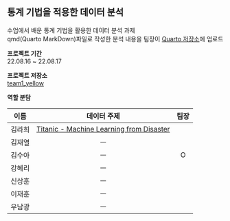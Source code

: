 ## 통계 기법을 적용한 데이터 분석

수업에서 배운 통계 기법을 활용한 데이터 분석 과제  
qmd(Quarto MarkDown)파일로 작성한 분석 내용을 팀장이 [Quarto 저장소](https://quartopub.com/)에 업로드  

**프로젝트 기간**  
22.08.16 ~ 22.08.17  

**프로젝트 저장소**  
[team1_yellow](https://github.com/surrrra/team1_yellow)  

**역할 분담**

| 이름 | 데이터 주제 | 팀장 |
| :----: | :---------: | :--: |
| 김라희 | [Titanic - Machine Learning from Disaster](https://www.kaggle.com/competitions/titanic) | |  
| 김재열 | ㅡ | |
| 김수아 | ㅡ | O |
| 강혜리 | ㅡ | |
| 신상훈 | ㅡ | |
| 이재훈 | ㅡ | |       
| 우남광 | ㅡ | |